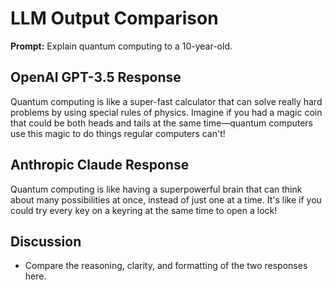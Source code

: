 # LLM Output Comparison

**Prompt:** Explain quantum computing to a 10-year-old.

## OpenAI GPT-3.5 Response

Quantum computing is like a super-fast calculator that can solve really hard problems by using special rules of physics. Imagine if you had a magic coin that could be both heads and tails at the same time—quantum computers use this magic to do things regular computers can't!

## Anthropic Claude Response

Quantum computing is like having a superpowerful brain that can think about many possibilities at once, instead of just one at a time. It's like if you could try every key on a keyring at the same time to open a lock!

## Discussion

- Compare the reasoning, clarity, and formatting of the two responses here.
